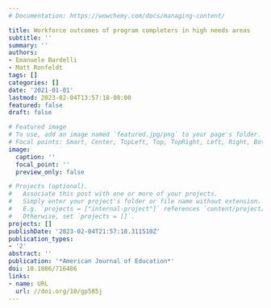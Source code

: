 ```yaml
---
# Documentation: https://wowchemy.com/docs/managing-content/

title: Workforce outcomes of program completers in high needs areas
subtitle: ''
summary: ''
authors:
- Emanuele Bardelli
- Matt Ronfeldt
tags: []
categories: []
date: '2021-01-01'
lastmod: 2023-02-04T13:57:18-08:00
featured: false
draft: false

# Featured image
# To use, add an image named `featured.jpg/png` to your page's folder.
# Focal points: Smart, Center, TopLeft, Top, TopRight, Left, Right, BottomLeft, Bottom, BottomRight.
image:
  caption: ''
  focal_point: ''
  preview_only: false

# Projects (optional).
#   Associate this post with one or more of your projects.
#   Simply enter your project's folder or file name without extension.
#   E.g. `projects = ["internal-project"]` references `content/project/deep-learning/index.md`.
#   Otherwise, set `projects = []`.
projects: []
publishDate: '2023-02-04T21:57:18.311510Z'
publication_types:
- '2'
abstract: ''
publication: '*American Journal of Education*'
doi: 10.1086/716486
links:
- name: URL
  url: //doi.org/10/gp585j
---
```

